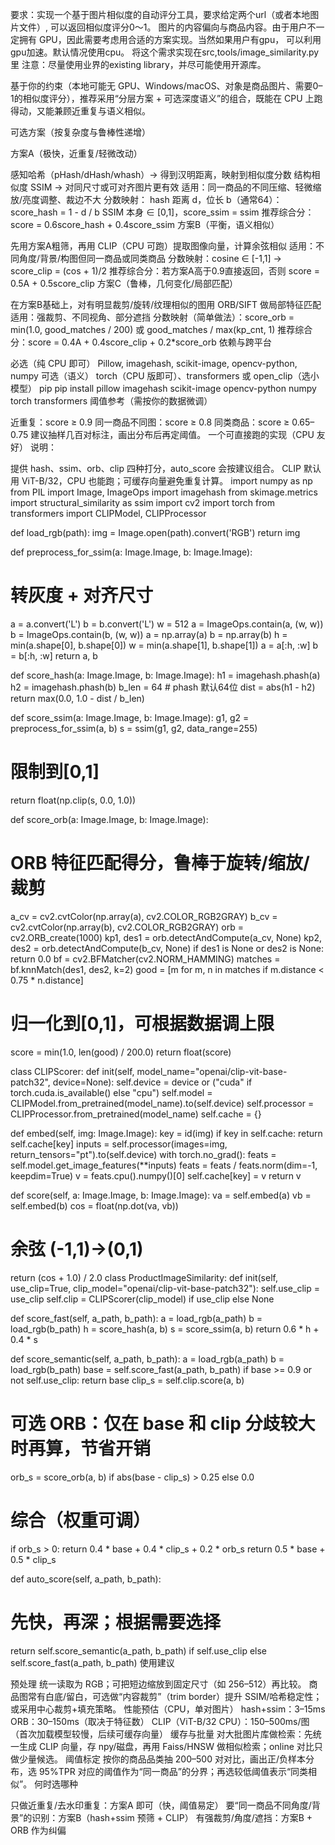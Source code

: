 要求：实现一个基于图片相似度的自动评分工具，要求给定两个url（或者本地图片文件）, 可以返回相似度评分0～1。 
图片的内容偏向与商品内容。由于用户不一定拥有 GPU，因此需要考虑用合适的方案实现。当然如果用户有gpu， 可以利用gpu加速。默认情况使用cpu。
将这个需求实现在src,tools/image_similarity.py里
注意：尽量使用业界的existing library，并尽可能使用开源库。


基于你的约束（本地可能无 GPU、Windows/macOS、对象是商品图片、需要0–1的相似度评分），推荐采用“分层方案 + 可选深度语义”的组合，既能在 CPU 上跑得动，又能兼顾近重复与语义相似。

可选方案（按复杂度与鲁棒性递增）

方案A（极快，近重复/轻微改动）

感知哈希（pHash/dHash/whash）→ 得到汉明距离，映射到相似度分数
结构相似度 SSIM → 对同尺寸或可对齐图片更有效
适用：同一商品的不同压缩、轻微缩放/亮度调整、裁边不大
分数映射：
hash 距离 d，位长 b（通常64）：score_hash = 1 - d / b
SSIM 本身 ∈ [0,1]，score_ssim = ssim
推荐综合分：score = 0.6score_hash + 0.4score_ssim
方案B（平衡，语义相似）

先用方案A粗筛，再用 CLIP（CPU 可跑）提取图像向量，计算余弦相似
适用：不同角度/背景/构图但同一商品或同类商品
分数映射：cosine ∈ [-1,1] → score_clip = (cos + 1)/2
推荐综合分：若方案A高于0.9直接返回，否则 score = 0.5A + 0.5score_clip
方案C（鲁棒，几何变化/局部匹配）

在方案B基础上，对有明显裁剪/旋转/纹理相似的图用 ORB/SIFT 做局部特征匹配
适用：强裁剪、不同视角、部分遮挡
分数映射（简单做法）：score_orb = min(1.0, good_matches / 200) 或 good_matches / max(kp_cnt, 1)
推荐综合分：score = 0.4A + 0.4score_clip + 0.2*score_orb
依赖与跨平台

必选（纯 CPU 即可）
Pillow, imagehash, scikit-image, opencv-python, numpy
可选（语义）
torch（CPU 版即可）、transformers 或 open_clip（选小模型）
pip
pip install pillow imagehash scikit-image opencv-python numpy torch transformers
阈值参考（需按你的数据微调）

近重复：score ≥ 0.9
同一商品不同图：score ≥ 0.8
同类商品：score ≥ 0.65–0.75
建议抽样几百对标注，画出分布后再定阈值。
一个可直接跑的实现（CPU 友好）
说明：

提供 hash、ssim、orb、clip 四种打分，auto_score 会按建议组合。
CLIP 默认用 ViT-B/32，CPU 也能跑；可缓存向量避免重复计算。
import numpy as np
from PIL import Image, ImageOps
import imagehash
from skimage.metrics import structural_similarity as ssim
import cv2
import torch
from transformers import CLIPModel, CLIPProcessor

def load_rgb(path):
img = Image.open(path).convert('RGB')
return img

def preprocess_for_ssim(a: Image.Image, b: Image.Image):
# 转灰度 + 对齐尺寸
a = a.convert('L')
b = b.convert('L')
w = 512
a = ImageOps.contain(a, (w, w))
b = ImageOps.contain(b, (w, w))
a = np.array(a)
b = np.array(b)
h = min(a.shape[0], b.shape[0])
w = min(a.shape[1], b.shape[1])
a = a[:h, :w]
b = b[:h, :w]
return a, b

def score_hash(a: Image.Image, b: Image.Image):
h1 = imagehash.phash(a)
h2 = imagehash.phash(b)
b_len = 64 # phash 默认64位
dist = abs(h1 - h2)
return max(0.0, 1.0 - dist / b_len)

def score_ssim(a: Image.Image, b: Image.Image):
g1, g2 = preprocess_for_ssim(a, b)
s = ssim(g1, g2, data_range=255)
# 限制到[0,1]
return float(np.clip(s, 0.0, 1.0))

def score_orb(a: Image.Image, b: Image.Image):
# ORB 特征匹配得分，鲁棒于旋转/缩放/裁剪
a_cv = cv2.cvtColor(np.array(a), cv2.COLOR_RGB2GRAY)
b_cv = cv2.cvtColor(np.array(b), cv2.COLOR_RGB2GRAY)
orb = cv2.ORB_create(1000)
kp1, des1 = orb.detectAndCompute(a_cv, None)
kp2, des2 = orb.detectAndCompute(b_cv, None)
if des1 is None or des2 is None:
return 0.0
bf = cv2.BFMatcher(cv2.NORM_HAMMING)
matches = bf.knnMatch(des1, des2, k=2)
good = [m for m, n in matches if m.distance < 0.75 * n.distance]
# 归一化到[0,1]，可根据数据调上限
score = min(1.0, len(good) / 200.0)
return float(score)

class CLIPScorer:
def init(self, model_name="openai/clip-vit-base-patch32", device=None):
self.device = device or ("cuda" if torch.cuda.is_available() else "cpu")
self.model = CLIPModel.from_pretrained(model_name).to(self.device)
self.processor = CLIPProcessor.from_pretrained(model_name)
self.cache = {}

def embed(self, img: Image.Image):
key = id(img)
if key in self.cache:
return self.cache[key]
inputs = self.processor(images=img, return_tensors="pt").to(self.device)
with torch.no_grad():
feats = self.model.get_image_features(**inputs)
feats = feats / feats.norm(dim=-1, keepdim=True)
v = feats.cpu().numpy()[0]
self.cache[key] = v
return v

def score(self, a: Image.Image, b: Image.Image):
va = self.embed(a)
vb = self.embed(b)
cos = float(np.dot(va, vb))
# 余弦 (-1,1)→(0,1)
return (cos + 1.0) / 2.0
class ProductImageSimilarity:
def init(self, use_clip=True, clip_model="openai/clip-vit-base-patch32"):
self.use_clip = use_clip
self.clip = CLIPScorer(clip_model) if use_clip else None

def score_fast(self, a_path, b_path):
a = load_rgb(a_path)
b = load_rgb(b_path)
h = score_hash(a, b)
s = score_ssim(a, b)
return 0.6 * h + 0.4 * s

def score_semantic(self, a_path, b_path):
a = load_rgb(a_path)
b = load_rgb(b_path)
base = self.score_fast(a_path, b_path)
if base >= 0.9 or not self.use_clip:
return base
clip_s = self.clip.score(a, b)
# 可选 ORB：仅在 base 和 clip 分歧较大时再算，节省开销
orb_s = score_orb(a, b) if abs(base - clip_s) > 0.25 else 0.0
# 综合（权重可调）
if orb_s > 0:
return 0.4 * base + 0.4 * clip_s + 0.2 * orb_s
return 0.5 * base + 0.5 * clip_s

def auto_score(self, a_path, b_path):
# 先快，再深；根据需要选择
return self.score_semantic(a_path, b_path) if self.use_clip else self.score_fast(a_path, b_path)
使用建议

预处理
统一读取为 RGB；可把短边缩放到固定尺寸（如 256–512）再比较。
商品图常有白底/留白，可选做“内容裁剪”（trim border）提升 SSIM/哈希稳定性；或采用中心裁剪+填充策略。
性能预估（CPU，单对图片）
hash+ssim：3–15ms
ORB：30–150ms（取决于特征数）
CLIP（ViT-B/32 CPU）：150–500ms/图（首次加载模型较慢，后续可缓存向量）
缓存与批量
对大批图片库做检索：先统一生成 CLIP 向量，存 npy/磁盘，再用 Faiss/HNSW 做相似检索；online 对比只做少量候选。
阈值标定
按你的商品品类抽 200–500 对对比，画出正/负样本分布，选 95%TPR 对应的阈值作为“同一商品”的分界；再选较低阈值表示“同类相似”。
何时选哪种

只做近重复/去水印重复：方案A 即可（快，阈值易定）
要“同一商品不同角度/背景”的识别：方案B（hash+ssim 预筛 + CLIP）
有强裁剪/角度/遮挡：方案B + ORB 作为纠偏